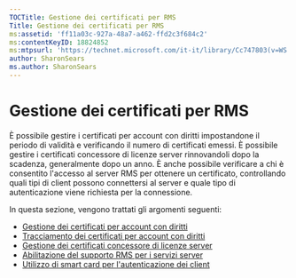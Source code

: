 ```yaml
---
TOCTitle: Gestione dei certificati per RMS
Title: Gestione dei certificati per RMS
ms:assetid: 'ff11a03c-927a-48a7-a462-ffd2c3f684c2'
ms:contentKeyID: 18824852
ms:mtpsurl: 'https://technet.microsoft.com/it-it/library/Cc747803(v=WS.10)'
author: SharonSears
ms.author: SharonSears
---
```


Gestione dei certificati per RMS
================================

È possibile gestire i certificati per account con diritti impostandone il periodo di validità e verificando il numero di certificati emessi. È possibile gestire i certificati concessore di licenze server rinnovandoli dopo la scadenza, generalmente dopo un anno. È anche possibile verificare a chi è consentito l'accesso al server RMS per ottenere un certificato, controllando quali tipi di client possono connettersi al server e quale tipo di autenticazione viene richiesta per la connessione.

In questa sezione, vengono trattati gli argomenti seguenti:

-   [Gestione dei certificati per account con diritti](https://technet.microsoft.com/49c5c2ba-e197-4e4b-b3b3-b3248f068bcc)
-   [Tracciamento dei certificati per account con diritti](https://technet.microsoft.com/5bb0f3cf-fc44-4e60-a93f-c789d6f8a902)
-   [Gestione dei certificati concessore di licenze server](https://technet.microsoft.com/549979ad-13ee-4abc-8281-3e002a5a9561)
-   [Abilitazione del supporto RMS per i servizi server](https://technet.microsoft.com/6288323c-0638-41b6-bef8-67a7c9433424)
-   [Utilizzo di smart card per l'autenticazione dei client](https://technet.microsoft.com/5caacd67-fb16-46f1-b1ad-4aef0a632bf0)
